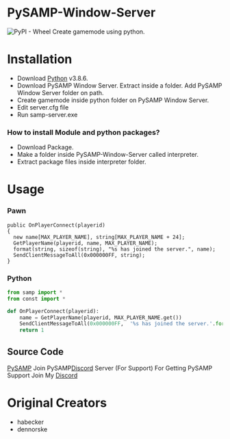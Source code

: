 # PySAMP-Window-Server
<img alt="PyPI - Wheel" src="https://img.shields.io/pypi/pyversions/3?color=Green&label=Python&logo=Python&logoColor=blue">
Create gamemode using python.

# Installation
- Download [Python](https://www.python.org/downloads/windows) v3.8.6.
- Download PySAMP Window Server. Extract inside a folder. Add PySAMP Window Server folder on path.
- Create gamemode inside python folder on PySAMP Window Server.
- Edit server.cfg file
- Run samp-server.exe

### How to install Module and python packages?
- Download Package.
- Make a folder inside PySAMP-Window-Server called interpreter.
- Extract package files inside interpreter folder.

# Usage

### Pawn
```pawn
public OnPlayerConnect(playerid)
{
  new name[MAX_PLAYER_NAME], string[MAX_PLAYER_NAME + 24];
  GetPlayerName(playerid, name, MAX_PLAYER_NAME);
  format(string, sizeof(string), "%s has joined the server.", name);
  SendClientMessageToAll(0x000000FF, string);
}
```
### Python
```python
from samp import *
from const import *

def OnPlayerConnect(playerid):
    name = GetPlayerName(playerid, MAX_PLAYER_NAME.get())
    SendClientMessageToAll(0x000000FF,  '%s has joined the server.'.format(name))
    return 1
```
## Source Code
[PySAMP](https://github.com/habecker/PySAMP)
Join PySAMP[Discord](https://discord.gg/fwCD8fezeg) Server (For Support)
For Getting PySAMP Support Join My [Discord](https://discord.gg/7sZeef86DK)
# Original Creators 
- habecker
- dennorske
